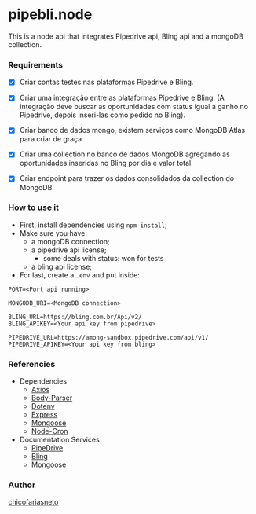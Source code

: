 # pipebli.node
This is a node api that integrates Pipedrive api, Bling api and a mongoDB collection.

### Requirements
- [x] Criar contas testes nas plataformas Pipedrive e Bling.

- [x] Criar uma integração entre as plataformas Pipedrive e Bling. (A integração deve buscar as oportunidades com status igual a ganho no Pipedrive, depois inseri-las como pedido no Bling).

- [x] Criar banco de dados mongo, existem serviços como MongoDB Atlas para criar de graça

- [x] Criar uma collection no banco de dados MongoDB agregando as oportunidades inseridas no Bling por dia e valor total.

- [x] Criar endpoint para trazer os dados consolidados da collection do MongoDB.

### How to use it

- First, install dependencies using ```npm install```;
- Make sure you have: 
    - a mongoDB connection;
    - a pipedrive api license;
        - some deals with status: won for tests 
    - a bling api license;
- For last, create a ```.env``` and put inside:
```.env
PORT=<Port api running>

MONGODB_URI=<MongoDB connection>

BLING_URL=https://bling.com.br/Api/v2/
BLING_APIKEY=<Your api key from pipedrive>

PIPEDRIVE_URL=https://among-sandbox.pipedrive.com/api/v1/
PIPEDRIVE_APIKEY=<Your api key from bling>
```

### Referencies
* Dependencies
    * [Axios](https://www.npmjs.com/package/axios)
    * [Body-Parser](https://www.npmjs.com/package/body-parser)
    * [Dotenv](https://www.npmjs.com/package/dotenv)
    * [Express](https://www.npmjs.com/package/express)
    * [Mongoose](https://www.npmjs.com/package/mongoose)
    * [Node-Cron](https://www.npmjs.com/package/node-cron)
* Documentation Services
    * [PipeDrive](https://developers.pipedrive.com/docs/api/v1/)
    * [Bling](https://ajuda.bling.com.br/hc/pt-br/categories/360002186394-API-para-Desenvolvedores)
    * [Mongoose](https://mongoosejs.com/docs/guide.html)

### Author
[chicofariasneto](https://github.com/chicofariasneto)
